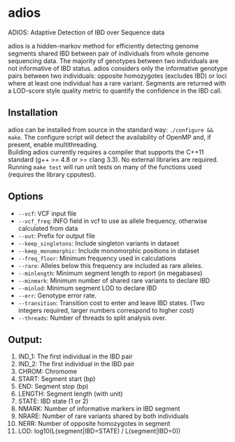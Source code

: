 # adios
ADIOS: Adaptive Detection of IBD over Sequence data

adios is a hidden-markov method for efficiently detecting genome segments shared IBD between pair of individuals from whole genome sequencing data.
The majority of genotypes between two individuals are not informative of IBD status. 
adios considers only the informative genotype pairs between two individuals: opposite homozygotes (excludes IBD) or loci where at least one individual has a rare variant.
Segments are returned with a LOD-score style quality metric to quantify the confidence in the IBD call.

## Installation 
adios can be installed from source in the standard way: `./configure && make`. 
The configure script will detect the availability of OpenMP and, if present, enable multithreading.  
Building adios currently requires a compiler that supports the C++11 standard (g++ >= 4.8 or >= clang 3.3). 
No external libraries are required. Running `make test` will run unit tests on many of the functions used (requires the library cpputest).

## Options
+ `--vcf`: VCF input file
+ `--vcf_freq`: INFO field in vcf to use as allele frequency, otherwise calculated from data
+ `--out`: Prefix for output file
+ `--keep_singletons`: Include singleton variants in dataset
+ `--keep_monomorphic`: Include monomorphic positions in dataset
+ `--freq_floor`: Minimum frequency used in calculations
+ `--rare`: Alleles below this frequency are included as rare alleles.
+ `--minlength`: Minimum segment length to report (in megabases)
+ `--minmark`: Minimum number of shared rare variants to declare IBD
+ `--minlod`: Minimum segment LOD to declare IBD
+ `--err`: Genotype error rate.
+ `--transition`: Transition cost to enter and leave IBD states. (Two integers required, larger numbers correspond to higher cost)
+ `--threads`: Number of threads to split analysis over.


## Output:

1. IND_1: The first individual in the IBD pair 
2. IND_2: The first individual in the IBD pair
3. CHROM: Chromome
4. START: Segment start (bp)
5. END: Segment stop (bp)
6. LENGTH: Segment length (with unit)
7. STATE: IBD state (1 or 2)
8. NMARK: Number of informative markers in IBD segment
9. NRARE: Number of rare variants shared by both individuals 
10. NERR: Number of opposite homozygotes in segment
11. LOD: log10(L(segment|IBD=STATE) / L(segment|IBD=0)) 
